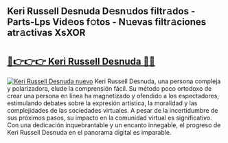 ## Keri Russell Desnuda D𝚎sn𝚞dos filtr𝚊dos - Parts-Lps Vid𝚎os f𝚘tos - N𝚞evas filtr𝚊ciones atr𝚊ctivas XsXOR

# <h2><a href="http://mb2y6qo.tromn.icu/?c=Keri+Russell+Desnuda">🔗👉👉👉 Keri Russell Desnuda 🔗🔗</a></h2>

[![Keri Russell Desnuda nuevo](https://i.imgur.com/pEAQMta.gif)](http://mb2y6qo.tromn.icu/?c=Keri+Russell+Desnuda)
Keri Russell Desnuda, una persona compleja y polarizadora, elude la comprensión fácil. Su método poco ortodoxo de crear una persona en línea ha magnetizado y ofendido a los espectadores, estimulando debates sobre la expresión artística, la moralidad y las complejidades de las sociedades virtuales. A pesar de la incertidumbre de sus próximos pasos, su impacto en la comunidad virtual es significativo. Con una dedicación inquebrantable y un encanto innegable, el progreso de Keri Russell Desnuda en el panorama digital es imparable.
